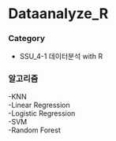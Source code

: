 # Dataanalyze_R


### Category
- SSU_4-1 데이터분석 with R

### 알고리즘
-KNN<br/>
-Linear Regression<br/>
-Logistic Regression<br/>
-SVM<br/>
-Random Forest<br/>
